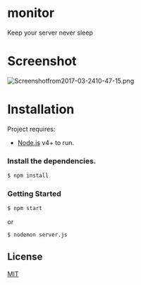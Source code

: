 # monitor  
Keep your server never sleep

# Screenshot  
![Screenshotfrom2017-03-2410-47-15.png](http://sv1.upsieutoc.com/2017/03/24/Screenshotfrom2017-03-2410-47-15.png)

# Installation  

Project requires:  
  - [Node.js](https://nodejs.org/) v4+ to run.

### Install the dependencies.  

```sh
$ npm install
```

### Getting Started  
```sh
$ npm start
```
or  
```sh
$ nodemon server.js
```

## License
[MIT](https://github.com/htdangkhoa/monitor/blob/master/LICENSE)
